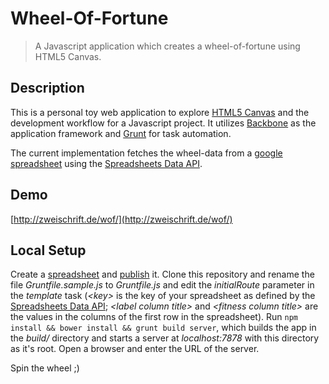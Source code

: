 # Wheel-Of-Fortune

>A Javascript application which creates a wheel-of-fortune using HTML5 Canvas.

## Description
This is a personal toy web application to explore [HTML5 Canvas](http://diveintohtml5.info/canvas.html) and the development workflow for a Javascript project. It utilizes [Backbone](backbonejs.org) as the application framework and [Grunt](http://gruntjs.com/) for task automation.

The current implementation fetches the wheel-data from a [google spreadsheet](https://docs.google.com/spreadsheets) using the [Spreadsheets Data API](https://developers.google.com/gdata/samples/spreadsheet_sample).

## Demo
[http://zweischrift.de/wof/](http://zweischrift.de/wof/)

## Local Setup
Create a [spreadsheet](https://docs.google.com/spreadsheets) and [publish](https://support.google.com/docs/answer/37579?hl=en) it. Clone this repository and rename the file *Gruntfile.sample.js* to *Gruntfile.js* and edit the *initialRoute* parameter in the *template* task (*\<key\>* is the key of your spreadsheet as defined by the [Spreadsheets Data API](https://developers.google.com/gdata/samples/spreadsheet_sample); *\<label column title\>* and *\<fitness column title\>* are the values in the columns of the first row in the spreadsheet). Run ```npm install && bower install && grunt build server```, which builds the app in the *build/* directory and starts a server at *localhost:7878* with this directory as it's root. Open a browser and enter the URL of the server.

Spin the wheel ;)